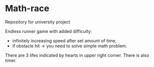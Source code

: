 # Math-race
Repository for university project

Endless runner game with added difficulty:
- infinitely increasing speed after set amount of time,
- if obstacle hit -> you need to solve simple math problem.

There are 3 lifes indicated by hearts in upper right corner. There is also timer.
